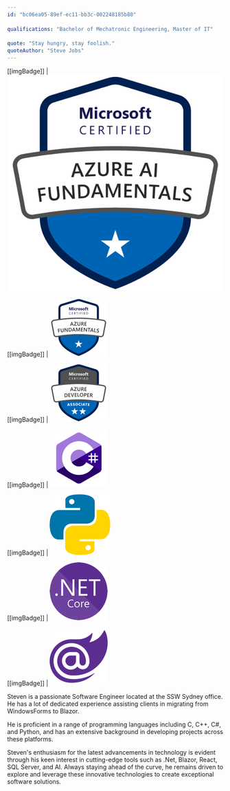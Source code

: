 ```yaml
---
id: "bc06ea05-89ef-ec11-bb3c-002248185b80"

qualifications: "Bachelor of Mechatronic Engineering, Master of IT"

quote: "Stay hungry, stay foolish."
quoteAuthor: "Steve Jobs"
---
```


[[imgBadge]]
| ![](../badges/Certification-microsoft-azure-ai-fundamentals.png)

[[imgBadge]]
| ![](../badges/Certification-microsoft-azure-fundamentals.png)

[[imgBadge]]
| ![](../badges/Certification-microsoft-azure-developer-associate.png)

[[imgBadge]]
| ![](../badges/Developer-c-sharp.png)

[[imgBadge]]
| ![](../badges/Developer-python.png)

[[imgBadge]]
| ![](../badges/Developer-dotnet-core.png)

[[imgBadge]]
| ![](../badges/Developer-blazor.png)

Steven is a passionate Software Engineer located at the SSW Sydney office. He has a lot of dedicated experience assisting clients in migrating from WindowsForms to Blazor.

He is proficient in a range of programming languages including C, C++, C#, and Python, and has an extensive background in developing projects across these platforms.

Steven's enthusiasm for the latest advancements in technology is evident through his keen interest in cutting-edge tools such as .Net, Blazor, React, SQL Server, and AI. Always staying ahead of the curve, he remains driven to explore and leverage these innovative technologies to create exceptional software solutions.
